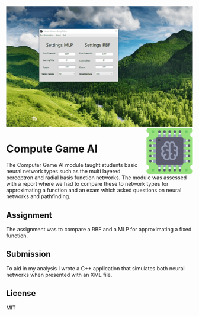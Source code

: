 
<img src='preview.gif' />

<img src='icon.png' width='125' height='125' align='right'/>

# Compute Game AI

The Computer Game AI module taught students basic neural network types such as the multi layered perceptron and radial basis function networks. The module was assessed with a report where we had to compare these to network types for approximating a function and an exam which asked questions on neural networks and pathfinding.  
 
## Assignment

The assignment was to compare a RBF and a MLP for approximating a fixed function.

## Submission

To aid in my analysis I wrote a C++ application that simulates both neural networks when presented with an XML file.

## License

MIT